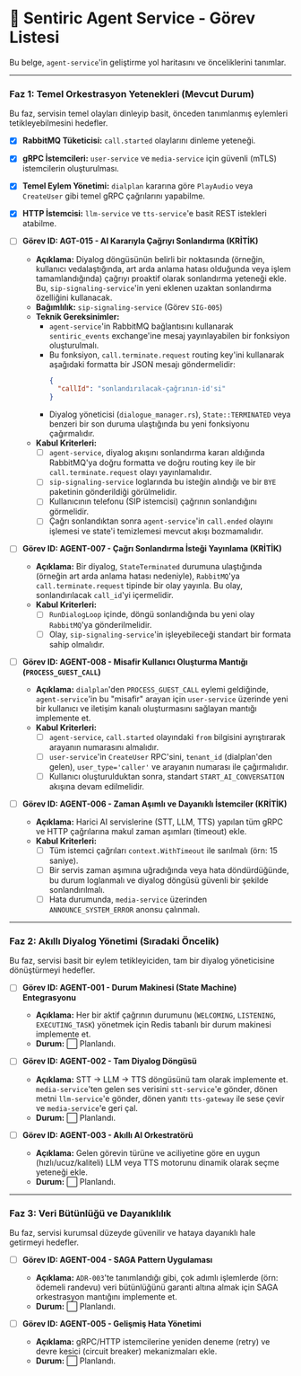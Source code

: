 # 🧠 Sentiric Agent Service - Görev Listesi

Bu belge, `agent-service`'in geliştirme yol haritasını ve önceliklerini tanımlar.

---

### Faz 1: Temel Orkestrasyon Yetenekleri (Mevcut Durum)

Bu faz, servisin temel olayları dinleyip basit, önceden tanımlanmış eylemleri tetikleyebilmesini hedefler.

-   [x] **RabbitMQ Tüketicisi:** `call.started` olaylarını dinleme yeteneği.
-   [x] **gRPC İstemcileri:** `user-service` ve `media-service` için güvenli (mTLS) istemcilerin oluşturulması.
-   [x] **Temel Eylem Yönetimi:** `dialplan` kararına göre `PlayAudio` veya `CreateUser` gibi temel gRPC çağrılarını yapabilme.
-   [x] **HTTP İstemcisi:** `llm-service` ve `tts-service`'e basit REST istekleri atabilme.

- [ ] **Görev ID: AGT-015 - AI Kararıyla Çağrıyı Sonlandırma (KRİTİK)**
    -   **Açıklama:** Diyalog döngüsünün belirli bir noktasında (örneğin, kullanıcı vedalaştığında, art arda anlama hatası olduğunda veya işlem tamamlandığında) çağrıyı proaktif olarak sonlandırma yeteneği ekle. Bu, `sip-signaling-service`'in yeni eklenen uzaktan sonlandırma özelliğini kullanacak.
    -   **Bağımlılık:** `sip-signaling-service` (Görev `SIG-005`)
    -   **Teknik Gereksinimler:**
        -   `agent-service`'in RabbitMQ bağlantısını kullanarak `sentiric_events` exchange'ine mesaj yayınlayabilen bir fonksiyon oluşturulmalı.
        -   Bu fonksiyon, `call.terminate.request` routing key'ini kullanarak aşağıdaki formatta bir JSON mesajı göndermelidir:
            ```json
            {
              "callId": "sonlandırılacak-çağrının-id'si"
            }
            ```
        -   Diyalog yöneticisi (`dialogue_manager.rs`), `State::TERMINATED` veya benzeri bir son duruma ulaştığında bu yeni fonksiyonu çağırmalıdır.
    -   **Kabul Kriterleri:**
        -   [ ] `agent-service`, diyalog akışını sonlandırma kararı aldığında RabbitMQ'ya doğru formatta ve doğru routing key ile bir `call.terminate.request` olayı yayınlamalıdır.
        -   [ ] `sip-signaling-service` loglarında bu isteğin alındığı ve bir `BYE` paketinin gönderildiği görülmelidir.
        -   [ ] Kullanıcının telefonu (SIP istemcisi) çağrının sonlandığını görmelidir.
        -   [ ] Çağrı sonlandıktan sonra `agent-service`'in `call.ended` olayını işlemesi ve state'i temizlemesi mevcut akışı bozmamalıdır.
        
- [ ] **Görev ID: AGENT-007 - Çağrı Sonlandırma İsteği Yayınlama (KRİTİK)**
    -   **Açıklama:** Bir diyalog, `StateTerminated` durumuna ulaştığında (örneğin art arda anlama hatası nedeniyle), `RabbitMQ`'ya `call.terminate.request` tipinde bir olay yayınla. Bu olay, sonlandırılacak `call_id`'yi içermelidir.
    -   **Kabul Kriterleri:**
        -   [ ] `RunDialogLoop` içinde, döngü sonlandığında bu yeni olay `RabbitMQ`'ya gönderilmelidir.
        -   [ ] Olay, `sip-signaling-service`'in işleyebileceği standart bir formata sahip olmalıdır.

- [ ] **Görev ID: AGENT-008 - Misafir Kullanıcı Oluşturma Mantığı (`PROCESS_GUEST_CALL`)**
    -   **Açıklama:** `dialplan`'den `PROCESS_GUEST_CALL` eylemi geldiğinde, `agent-service`'in bu "misafir" arayan için `user-service` üzerinde yeni bir kullanıcı ve iletişim kanalı oluşturmasını sağlayan mantığı implemente et.
    -   **Kabul Kriterleri:**
        -   [ ] `agent-service`, `call.started` olayındaki `from` bilgisini ayrıştırarak arayanın numarasını almalıdır.
        -   [ ] `user-service`'in `CreateUser` RPC'sini, `tenant_id` (dialplan'den gelen), `user_type='caller'` ve arayanın numarası ile çağırmalıdır.
        -   [ ] Kullanıcı oluşturulduktan sonra, standart `START_AI_CONVERSATION` akışına devam edilmelidir.
        
-   [ ] **Görev ID: AGENT-006 - Zaman Aşımlı ve Dayanıklı İstemciler (KRİTİK)**
    -   **Açıklama:** Harici AI servislerine (STT, LLM, TTS) yapılan tüm gRPC ve HTTP çağrılarına makul zaman aşımları (timeout) ekle.
    -   **Kabul Kriterleri:**
        -   [ ] Tüm istemci çağrıları `context.WithTimeout` ile sarılmalı (örn: 15 saniye).
        -   [ ] Bir servis zaman aşımına uğradığında veya hata döndürdüğünde, bu durum loglanmalı ve diyalog döngüsü güvenli bir şekilde sonlandırılmalı.
        -   [ ] Hata durumunda, `media-service` üzerinden `ANNOUNCE_SYSTEM_ERROR` anonsu çalınmalı.

---

### Faz 2: Akıllı Diyalog Yönetimi (Sıradaki Öncelik)

Bu faz, servisi basit bir eylem tetikleyiciden, tam bir diyalog yöneticisine dönüştürmeyi hedefler.

-   [ ] **Görev ID: AGENT-001 - Durum Makinesi (State Machine) Entegrasyonu**
    -   **Açıklama:** Her bir aktif çağrının durumunu (`WELCOMING`, `LISTENING`, `EXECUTING_TASK`) yönetmek için Redis tabanlı bir durum makinesi implemente et.
    -   **Durum:** ⬜ Planlandı.

-   [ ] **Görev ID: AGENT-002 - Tam Diyalog Döngüsü**
    -   **Açıklama:** STT -> LLM -> TTS döngüsünü tam olarak implemente et. `media-service`'ten gelen ses verisini `stt-service`'e gönder, dönen metni `llm-service`'e gönder, dönen yanıtı `tts-gateway` ile sese çevir ve `media-service`'e geri çal.
    -   **Durum:** ⬜ Planlandı.

-   [ ] **Görev ID: AGENT-003 - Akıllı AI Orkestratörü**
    -   **Açıklama:** Gelen görevin türüne ve aciliyetine göre en uygun (hızlı/ucuz/kaliteli) LLM veya TTS motorunu dinamik olarak seçme yeteneği ekle.
    -   **Durum:** ⬜ Planlandı.

---

### Faz 3: Veri Bütünlüğü ve Dayanıklılık

Bu faz, servisi kurumsal düzeyde güvenilir ve hataya dayanıklı hale getirmeyi hedefler.

-   [ ] **Görev ID: AGENT-004 - SAGA Pattern Uygulaması**
    -   **Açıklama:** `ADR-003`'te tanımlandığı gibi, çok adımlı işlemlerde (örn: ödemeli randevu) veri bütünlüğünü garanti altına almak için SAGA orkestrasyon mantığını implemente et.
    -   **Durum:** ⬜ Planlandı.

-   [ ] **Görev ID: AGENT-005 - Gelişmiş Hata Yönetimi**
    -   **Açıklama:** gRPC/HTTP istemcilerine yeniden deneme (retry) ve devre kesici (circuit breaker) mekanizmaları ekle.
    -   **Durum:** ⬜ Planlandı.